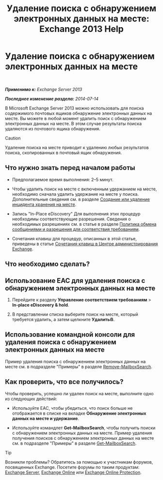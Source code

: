 ﻿---
title: 'Удаление поиска с обнаружением электронных данных на месте: Exchange 2013 Help'
TOCTitle: Удаление поиска с обнаружением электронных данных на месте
ms:assetid: 78461a78-1255-4a26-9d36-c6b8eb82a4f9
ms:mtpsurl: https://technet.microsoft.com/ru-ru/library/Dd298078(v=EXCHG.150)
ms:contentKeyID: 50488376
ms.date: 04/30/2018
mtps_version: v=EXCHG.150
ms.translationtype: HT
---

# Удаление поиска с обнаружением электронных данных на месте

 

_**Применимо к:** Exchange Server 2013_

_**Последнее изменение раздела:** 2014-07-14_

В Microsoft Exchange Server 2013 можно использовать для поиска содержимого почтовых ящиков обнаружение электронных данных на месте. Вы можете в любой момент удалить поиск с обнаружением электронных данных на месте. В этом случае результаты поиска удаляются из почтового ящика обнаружения.

> [!CAUTION]  
> Удаление поиска на месте приводит к удалению любых результатов поиска, скопированных в почтовый ящик обнаружения.


## Что нужно знать перед началом работы

  - Предполагаемое время выполнения: 2–5 минут.

  - Чтобы удалить поиск на месте с включенным удержанием на месте, необходимо сначала удалить удержание на месте у поиска. Дополнительные сведения см. в разделе [Создание или удаление инцидента хранения на месте](https://docs.microsoft.com/ru-ru/exchange/security-and-compliance/create-or-remove-in-place-holds).

  - Запись "In-Place eDiscovery" Для выполнения этих процедур необходимы соответствующие разрешения. Сведения о необходимых разрешениях см. в статье в разделе [Политика обмена сообщениями и разрешения для соответствия требованиям](messaging-policy-and-compliance-permissions-exchange-2013-help.md).

  - Сочетания клавиш для процедур, описанных в этой статье, приведены в статье [Сочетания клавиш в Центре администрирования Exchange](keyboard-shortcuts-in-the-exchange-admin-center-exchange-online-protection-help.md).

## Что необходимо сделать?

## Использование EAC для удаления поиска с обнаружением электронных данных на месте

1.  Перейдите к разделу **Управление соответствием требованиям** \> **In-place eDiscovery & hold**.

2.  В представлении списка выберите поиск на месте, который требуется удалить, а затем щелкните **Удалить**![Значок удаления](images/Dd979797.14f639f6-61e8-4418-bbfb-0db14de9d2f5(EXCHG.150).gif "Значок удаления").

## Использование командной консоли для удаления поиска с обнаружением электронных данных на месте

Пример удаления поиска с обнаружением электронных данных на месте см. в подразделе "Примеры" в разделе [Remove-MailboxSearch](https://technet.microsoft.com/ru-ru/library/dd298130\(v=exchg.150\)).

## Как проверить, что все получилось?

Чтобы проверить, успешно ли удален поиск на месте, выполните одно из следующих действий:

  - Используйте EAC, чтобы убедиться, что поиск больше не отображается в списке на вкладке **Обнаружение электронных данных на месте и удержание**.

  - Используйте командлет **Get-MailboxSearch**, чтобы получить поиски с обнаружением электронных данных на месте. Пример удаления получения поисков с обнаружением электронных данных на месте см. в подразделе "Примеры" в разделе [Get-MailboxSearch](https://technet.microsoft.com/ru-ru/library/dd351021\(v=exchg.150\)).

> [!TIP]  
> Возникли проблемы? Обратитесь за помощью к участникам форумов, посвященных Exchange. Посетите форумы по таким продуктам: <a href="https://go.microsoft.com/fwlink/p/?linkid=60612">Exchange Server</a>, <a href="https://go.microsoft.com/fwlink/p/?linkid=267542">Exchange Online</a> или <a href="https://go.microsoft.com/fwlink/p/?linkid=285351">Exchange Online Protection</a>.

